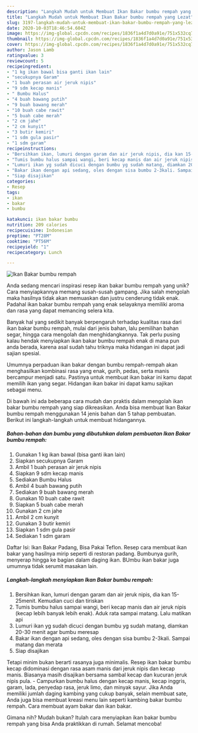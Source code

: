 ```yaml
---
description: "Langkah Mudah untuk Membuat Ikan Bakar bumbu rempah yang Lezat"
title: "Langkah Mudah untuk Membuat Ikan Bakar bumbu rempah yang Lezat"
slug: 3197-langkah-mudah-untuk-membuat-ikan-bakar-bumbu-rempah-yang-lezat
date: 2020-10-03T18:46:54.604Z
image: https://img-global.cpcdn.com/recipes/1836f1a4d7d0a91e/751x532cq70/ikan-bakar-bumbu-rempah-foto-resep-utama.jpg
thumbnail: https://img-global.cpcdn.com/recipes/1836f1a4d7d0a91e/751x532cq70/ikan-bakar-bumbu-rempah-foto-resep-utama.jpg
cover: https://img-global.cpcdn.com/recipes/1836f1a4d7d0a91e/751x532cq70/ikan-bakar-bumbu-rempah-foto-resep-utama.jpg
author: Jason Lamb
ratingvalue: 3
reviewcount: 5
recipeingredient:
- "1 kg ikan bawal bisa ganti ikan lain"
- "secukupnya Garam"
- "1 buah perasan air jeruk nipis"
- "9 sdm kecap manis"
- " Bumbu Halus"
- "4 buah bawang putih"
- "9 buah bawang merah"
- "10 buah cabe rawit"
- "5 buah cabe merah"
- "2 cm jahe"
- "2 cm kunyit"
- "3 butir kemiri"
- "1 sdm gula pasir"
- "1 sdm garam"
recipeinstructions:
- "Bersihkan ikan, lumuri dengan garam dan air jeruk nipis, dia kan 15-25menit. Kemudian cuci dan tiriskan"
- "Tumis bumbu halus sampai wangi, beri kecap manis dan air jeruk nipis (kecap lebih banyak lebih enak). Aduk rata sampai matang. Lalu matikan api"
- "Lumuri ikan yg sudah dicuci dengan bumbu yg sudah matang, diamkan 20-30 menit agar bumbu meresap"
- "Bakar ikan dengan api sedang, oles dengan sisa bumbu 2-3kali. Sampai matang dan merata"
- "Siap disajikan"
categories:
- Resep
tags:
- ikan
- bakar
- bumbu

katakunci: ikan bakar bumbu 
nutrition: 209 calories
recipecuisine: Indonesian
preptime: "PT28M"
cooktime: "PT56M"
recipeyield: "1"
recipecategory: Lunch

---
```



![Ikan Bakar bumbu rempah](https://img-global.cpcdn.com/recipes/1836f1a4d7d0a91e/751x532cq70/ikan-bakar-bumbu-rempah-foto-resep-utama.jpg)

Anda sedang mencari inspirasi resep ikan bakar bumbu rempah yang unik? Cara menyiapkannya memang susah-susah gampang. Jika salah mengolah maka hasilnya tidak akan memuaskan dan justru cenderung tidak enak. Padahal ikan bakar bumbu rempah yang enak selayaknya memiliki aroma dan rasa yang dapat memancing selera kita.

Banyak hal yang sedikit banyak berpengaruh terhadap kualitas rasa dari ikan bakar bumbu rempah, mulai dari jenis bahan, lalu pemilihan bahan segar, hingga cara mengolah dan menghidangkannya. Tak perlu pusing kalau hendak menyiapkan ikan bakar bumbu rempah enak di mana pun anda berada, karena asal sudah tahu triknya maka hidangan ini dapat jadi sajian spesial.

Umumnya perpaduan ikan bakar dengan bumbu rempah-rempah akan menghasilkan kombinasi rasa yang enak, gurih, pedas, serta manis bercampur menjadi satu. Pastinya untuk membuat ikan bakar ini kamu dapat memilih ikan yang segar. Hidangan ikan bakar ini dapat kamu sajikan sebagai menu.


Di bawah ini ada beberapa cara mudah dan praktis dalam mengolah ikan bakar bumbu rempah yang siap dikreasikan. Anda bisa membuat Ikan Bakar bumbu rempah menggunakan 14 jenis bahan dan 5 tahap pembuatan. Berikut ini langkah-langkah untuk membuat hidangannya.

<!--inarticleads1-->

##### Bahan-bahan dan bumbu yang dibutuhkan dalam pembuatan Ikan Bakar bumbu rempah:

1. Gunakan 1 kg ikan bawal (bisa ganti ikan lain)
1. Siapkan secukupnya Garam
1. Ambil 1 buah perasan air jeruk nipis
1. Siapkan 9 sdm kecap manis
1. Sediakan  Bumbu Halus
1. Ambil 4 buah bawang putih
1. Sediakan 9 buah bawang merah
1. Gunakan 10 buah cabe rawit
1. Siapkan 5 buah cabe merah
1. Gunakan 2 cm jahe
1. Ambil 2 cm kunyit
1. Gunakan 3 butir kemiri
1. Siapkan 1 sdm gula pasir
1. Sediakan 1 sdm garam


Daftar Isi: Ikan Bakar Padang, Bisa Pakai Teflon. Resep cara membuat ikan bakar yang hasilnya mirip seperti di restoran padang. Bumbunya gurih, menyerap hingga ke bagian dalam daging ikan. BUmbu ikan bakar juga umumnya tidak serumit masakan lain. 

<!--inarticleads2-->

##### Langkah-langkah menyiapkan Ikan Bakar bumbu rempah:

1. Bersihkan ikan, lumuri dengan garam dan air jeruk nipis, dia kan 15-25menit. Kemudian cuci dan tiriskan
1. Tumis bumbu halus sampai wangi, beri kecap manis dan air jeruk nipis (kecap lebih banyak lebih enak). Aduk rata sampai matang. Lalu matikan api
1. Lumuri ikan yg sudah dicuci dengan bumbu yg sudah matang, diamkan 20-30 menit agar bumbu meresap
1. Bakar ikan dengan api sedang, oles dengan sisa bumbu 2-3kali. Sampai matang dan merata
1. Siap disajikan


Tetapi minim bukan berarti rasanya juga minimalis. Resep ikan bakar bumbu kecap didominasi dengan rasa asam manis dari jeruk nipis dan kecap manis. Biasanya masih disajikan bersama sambal kecap dan kucuran jeruk nipis pula. - Campurkan bumbu halus dengan kecap manis, kecap inggris, garam, lada, penyedap rasa, jeruk limo, dan minyak sayur. Jika Anda memiliki jumlah daging kambing yang cukup banyak, selain membuat sate, Anda juga bisa membuat kreasi menu lain seperti kambing bakar bumbu rempah. Cara membuat ayam bakar dan ikan bakar. 

Gimana nih? Mudah bukan? Itulah cara menyiapkan ikan bakar bumbu rempah yang bisa Anda praktikkan di rumah. Selamat mencoba!
